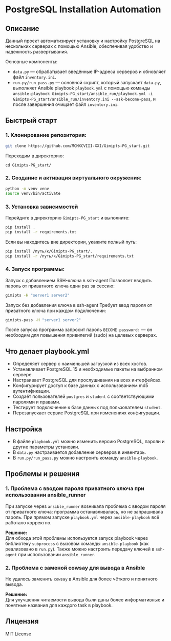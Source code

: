 # PostgreSQL Installation Automation

## Описание
Данный проект автоматизирует установку и настройку PostgreSQL на нескольких серверах с помощью Ansible, обеспечивая удобство и надежность развертывания.

Основные компоненты:
- `data.py` — обрабатывает введённые IP-адреса серверов и обновляет файл `inventory.ini`.
- `run.py/run_pass.py` — основной скрипт, который запускает `data.py`, выполняет Ansible playbook `playbook.yml` с помощью команды `ansible-playbook Gimipts-PG_start/ansible_run/playbook.yml -i Gimipts-PG_start/ansible_run/inventory.ini --ask-become-pass`, и после завершения очищает файл `inventory.ini`.

## Быстрый старт

### 1. Клонирование репозитория:
```bash
git clone https://github.com/MCMXCVIII-XXI/Gimipts-PG_start.git
```
Переходим в директорию:
```
cd Gimipts-PG_start/
```

### 2. Создание и активация виртуального окружения:
```bash
python -m venv venv 
source venv/bin/activate
```

### 3. Установка зависимостей

Перейдите в директорию `Gimipts-PG_start` и выполните:
```bash
pip install .
pip install -r requirements.txt
```
Если вы находитесь вне директории, укажите полный путь:
```bash
pip install /путь/к/Gimipts-PG_start/.
pip install -r /путь/к/Gimipts-PG_start/requirements.txt
```

### 4. Запуск программы:

Запуск с добавлением SSH-ключа в ssh-agent
Позволяет вводить пароль от приватного ключа один раз за сессию:
```bash
gimipts -H "server1 server2"
```

Запуск без добавления ключа в ssh-agent
Требует ввод пароля от приватного ключа при каждом подключении:
```bash
gimipts-pass -H "server1 server2"
```

После запуска программа запросит пароль `BECOME password:` — он необходим для повышения привилегий (sudo) на целевых серверах.

## Что делает playbook.yml

- Определяет сервер с наименьшей загрузкой из всех хостов.
- Устанавливает PostgreSQL 15 и необходимые пакеты на выбранном сервере.
- Настраивает PostgreSQL для прослушивания на всех интерфейсах.
- Конфигурирует доступ к базе данных с использованием md5 аутентификации.
- Создаёт пользователей `postgres` и `student` с соответствующими паролями и правами.
- Тестирует подключение к базе данных под пользователем `student`.
- Перезапускает сервис PostgreSQL при изменениях конфигурации.

## Настройка

- В файле `playbook.yml` можно изменить версию PostgreSQL, пароли и другие параметры установки.
- В `data.py` настраивается добавление серверов в инвентарь.
- В `run.py/run_pass.py` можно настроить команду `ansible-playbook`.

## Проблемы и решения

### 1. Проблема с вводом пароля приватного ключа при использовании ansible_runner
При запуске через `ansible_runner` возникала проблема с вводом пароля от приватного ключа: программа останавливалась, но не запрашивала пароль. При прямом запуске `playbook.yml` через `ansible-playbook` всё работало корректно.

**Решение:**  
Для обхода этой проблемы используется запуск playbook через библиотеку `subprocess` с вызовом команды `ansible-playbook` (как реализовано в `run.py`). Также можно настроить передачу ключей в `ssh-agent` при использовании `ansible_runner`.

### 2. Проблема с заменой cowsay для вывода в Ansible
Не удалось заменить `cowsay` в Ansible для более чёткого и понятного вывода.

**Решение:**  
Для улучшения читаемости вывода были даны более информативные и понятные названия для каждого task в playbook.

## Лицензия
MIT License
